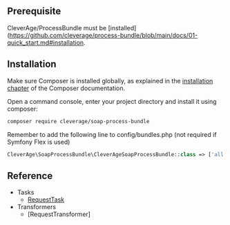 ## Prerequisite

CleverAge/ProcessBundle must be [installed](https://github.com/cleverage/process-bundle/blob/main/docs/01-quick_start.md#installation.

## Installation

Make sure Composer is installed globally, as explained in the [installation chapter](https://getcomposer.org/doc/00-intro.md)
of the Composer documentation.

Open a command console, enter your project directory and install it using composer:

```bash
composer require cleverage/soap-process-bundle
```

Remember to add the following line to config/bundles.php (not required if Symfony Flex is used)

```php
CleverAge\SoapProcessBundle\CleverAgeSoapProcessBundle::class => ['all' => true],
```

## Reference

- Tasks
  - [RequestTask](reference/tasks/request_task.md)
- Transformers
  - [RequestTransformer]
